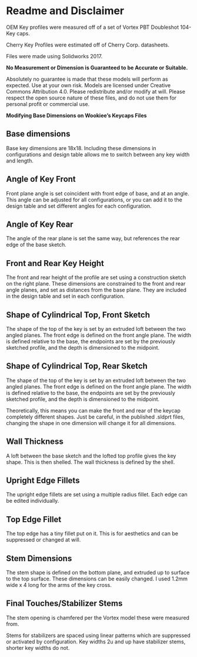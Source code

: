 # Readme and Disclaimer

OEM Key profiles were measured off of a set of Vortex PBT Doubleshot 104-Key caps. 

Cherry Key Profiles were estimated off of Cherry Corp. datasheets. 

Files were made using Solidworks 2017. 

**No Measurement or Dimension is Guaranteed to be Accurate or Suitable.**

Absolutely no guarantee is made that these models will perform as expected. Use at your own risk. Models are licensed under Creative Commons Attribution 4.0. Please redistribute and/or modify at will. Please respect the open source nature of these files, and do not use them for personal profit or commercial use. 

**Modifying Base Dimensions on Wookiee’s Keycaps Files**

## Base dimensions

Base key dimensions are 18x18. Including these dimensions in configurations and design table allows me to switch between any key width and length.

## Angle of Key Front

Front plane angle is set coincident with front edge of base, and at an angle. This angle can be adjusted for all configurations, or you can add it to the design table and set different angles for each configuration.
 
## Angle of Key Rear

The angle of the rear plane is set the same way, but references the rear edge of the base sketch. 

## Front and Rear Key Height

The front and rear height of the profile are set using a construction sketch on the right plane. These dimensions are constrained to the front and rear angle planes, and set as distances from the base plane. They are included in the design table and set in each configuration.

## Shape of Cylindrical Top, Front Sketch

The shape of the top of the key is set by an extruded loft between the two angled planes. The front edge is defined on the front angle plane. The width is defined relative to the base, the endpoints are set by the previously sketched profile, and the depth is dimensioned to the midpoint.

## Shape of Cylindrical Top, Rear Sketch

The shape of the top of the key is set by an extruded loft between the two angled planes. The front edge is defined on the front angle plane. The width is defined relative to the base, the endpoints are set by the previously sketched profile, and the depth is dimensioned to the midpoint.

Theoretically, this means you can make the front and rear of the keycap completely different shapes. Just be careful, in the published .sldprt files, changing the shape in one dimension will change it for all dimensions.

## Wall Thickness

A loft between the base sketch and the lofted top profile gives the key shape. This is then shelled. The wall thickness is defined by the shell.

## Upright Edge Fillets 

The upright edge fillets are set using a multiple radius fillet. Each edge can be edited individually. 

## Top Edge Fillet

The top edge has a tiny fillet put on it. This is for aesthetics and can be suppressed or changed at will.

## Stem Dimensions

The stem shape is defined on the bottom plane, and extruded up to surface to the top surface. These dimensions can be easily changed. I used 1.2mm wide x 4 long for the arms of the key cross.  

## Final Touches/Stabilizer Stems

The stem opening is chamfered per the Vortex model these were measured from.

Stems for stabilizers are spaced using linear patterns which are suppressed or activated by configuration. Key widths 2u and up have stabilizer stems, shorter key widths do not. 
